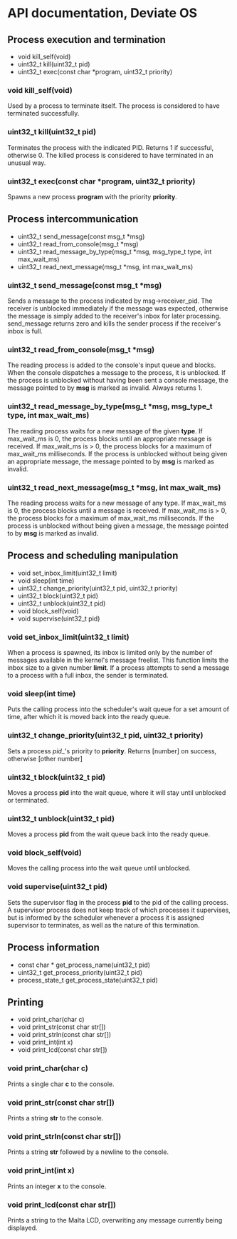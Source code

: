 # API documentation, Deviate OS

## Process execution and termination

* void kill_self(void)
* uint32_t kill(uint32_t pid)
* uint32_t exec(const char *program, uint32_t priority)

### void kill_self(void)

Used by a process to terminate itself. The process is considered to have terminated successfully.

### uint32_t kill(uint32_t pid)

Terminates the process with the indicated PID. Returns 1 if successful, otherwise 0. The killed process is considered to have terminated in an unusual way.

### uint32_t exec(const char *program, uint32_t priority)

Spawns a new process __program__ with the priority __priority__.

## Process intercommunication

* uint32_t send_message(const msg_t *msg)
* uint32_t read_from_console(msg_t *msg)
* uint32_t read_message_by_type(msg_t *msg, msg_type_t type, int max_wait_ms)
* uint32_t read_next_message(msg_t *msg, int max_wait_ms)

### uint32_t send_message(const msg_t *msg)

Sends a message to the process indicated by msg->receiver_pid. The receiver is unblocked immediately if the message was expected, otherwise the message is simply added to the receiver's inbox for later processing. send_message returns zero and kills the sender process if the receiver's inbox is full.

### uint32_t read_from_console(msg_t *msg)

The reading process is added to the console's input queue and blocks. When the console dispatches a message to the process, it is unblocked. If the process is unblocked without having been sent a console message, the message pointed to by __msg__ is marked as invalid. Always returns 1.

### uint32_t read_message_by_type(msg_t *msg, msg_type_t type, int max_wait_ms)

The reading process waits for a new message of the given __type__. If max_wait_ms is 0, the process blocks until an appropriate message is received. If max_wait_ms is > 0, the process blocks for a maximum of max_wait_ms milliseconds. If the process is unblocked without being given an appropriate message, the message pointed to by __msg__ is marked as invalid.

### uint32_t read_next_message(msg_t *msg, int max_wait_ms)

The reading process waits for a new message of any type. If max_wait_ms is 0, the process blocks until a message is received. If max_wait_ms is > 0, the process blocks for a maximum of max_wait_ms milliseconds. If the process is unblocked without being given a message, the message pointed to by __msg__ is marked as invalid.

## Process and scheduling manipulation

* void set_inbox_limit(uint32_t limit)
* void sleep(int time)
* uint32_t change_priority(uint32_t pid, uint32_t priority)
* uint32_t block(uint32_t pid)
* uint32_t unblock(uint32_t pid)
* void block_self(void)
* void supervise(uint32_t pid)

### void set_inbox_limit(uint32_t limit)

When a process is spawned, its inbox is limited only by the number of messages available in the kernel's message freelist. This function limits the inbox size to a given number __limit__. If a process attempts to send a message to a process with a full inbox, the sender is terminated.

### void sleep(int time)

Puts the calling process into the scheduler's wait queue for a set amount of time, after which it is moved back into the ready queue.

### uint32_t change_priority(uint32_t pid, uint32_t priority)

Sets a process _pid__'s priority to __priority__. Returns [number] on success, otherwise [other number]

### uint32_t block(uint32_t pid)

Moves a process __pid__ into the wait queue, where it will stay until unblocked or terminated.

### uint32_t unblock(uint32_t pid)

Moves a process __pid__ from the wait queue back into the ready queue.

### void block_self(void)

Moves the calling process into the wait queue until unblocked.

### void supervise(uint32_t pid)

Sets the supervisor flag in the process __pid__ to the pid of the calling process. A supervisor process does not keep track of which processes it supervises, but is informed by the scheduler whenever a process it is assigned supervisor to terminates, as well as the nature of this termination.

## Process information

* const char * get_process_name(uint32_t pid)
* uint32_t get_process_priority(uint32_t pid)
* process_state_t get_process_state(uint32_t pid)

## Printing

* void print_char(char c)
* void print_str(const char str[])
* void print_strln(const char str[])
* void print_int(int x)
* void print_lcd(const char str[])

### void print_char(char c)

Prints a single char __c__ to the console.

### void print_str(const char str[])

Prints a string __str__ to the console.

### void print_strln(const char str[])

Prints a string __str__ followed by a newline to the console.

### void print_int(int x)

Prints an integer __x__ to the console.

### void print_lcd(const char str[])

Prints a string to the Malta LCD, overwriting any message currently being displayed.
